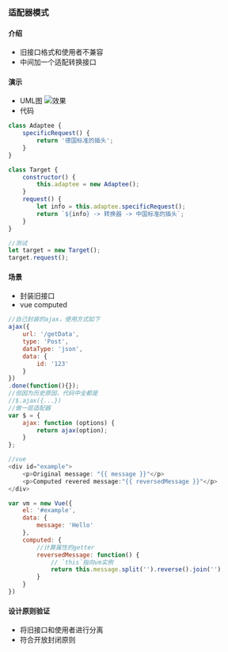 ### 适配器模式
#### 介绍
- 旧接口格式和使用者不兼容
- 中间加一个适配转换接口
#### 演示
- UML图
![效果](https://github.com/liuxilei/itlr_road/blob/master/Design_pattern/img/adapter.png)
- 代码
```javascript
class Adaptee {
    specificRequest() {
        return '德国标准的插头';
    }
}

class Target {
    constructor() {
        this.adaptee = new Adaptee();
    }
    request() {
        let info = this.adaptee.specificRequest();
        return `${info} -> 转换器 -> 中国标准的插头`;
    }
}

//测试
let target = new Target();
target.request();
```
#### 场景
- 封装旧接口
- vue computed
```javascript
//自己封装的ajax，使用方式如下
ajax({
    url: '/getData',
    type: 'Post',
    dataType: 'json',
    data: {
        id: '123'
    }
})
.done(function(){});
//但因为历史原因，代码中全都是
//$.ajax({...})
//做一层适配器
var $ = {
    ajax: function (options) {
        return ajax(option);
    }
};
```
```javascript
//vue
<div id="example">
    <p>Original message: "{{ message }}"</p>
    <p>Computed revered message:"{{ reversedMessage }}"</p>
</div>

var vm = new Vue({
    el: '#example',
    data: {
        message: 'Hello'
    },
    computed: {
        //计算属性的getter
        reversedMessage: function() {
            // `this`指向vm实例
            return this.message.split('').reverse().join('')
        }
    }
})
```
#### 设计原则验证
- 将旧接口和使用者进行分离
- 符合开放封闭原则